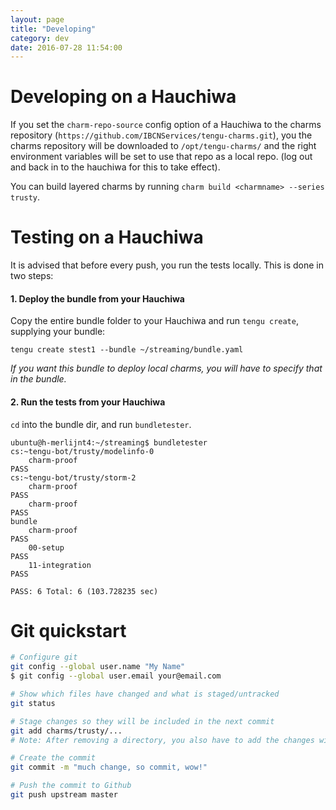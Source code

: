 ```yaml
---
layout: page
title: "Developing"
category: dev
date: 2016-07-28 11:54:00
---
```

# Developing on a Hauchiwa

If you set the `charm-repo-source` config option of a Hauchiwa to the charms repository (`https://github.com/IBCNServices/tengu-charms.git`), you the charms repository will be downloaded to `/opt/tengu-charms/` and the right environment variables will be set to use that repo as a local repo. (log out and back in to the hauchiwa for this to take effect).

You can build layered charms by running `charm build <charmname> --series trusty`.

# Testing on a Hauchiwa

It is advised that before every push, you run the tests locally. This is done in two steps:

#### 1. Deploy the bundle from your Hauchiwa

Copy the entire bundle folder to your Hauchiwa and run `tengu create`, supplying your bundle:

    tengu create stest1 --bundle ~/streaming/bundle.yaml

*If you want this bundle to deploy local charms, you will have to specify that in the bundle.*

#### 2. Run the tests from your Hauchiwa

`cd` into the bundle dir, and run `bundletester`.

    ubuntu@h-merlijnt4:~/streaming$ bundletester
    cs:~tengu-bot/trusty/modelinfo-0
        charm-proof                                                            PASS
    cs:~tengu-bot/trusty/storm-2
        charm-proof                                                            PASS
        charm-proof                                                            PASS
    bundle
        charm-proof                                                            PASS
        00-setup                                                               PASS
        11-integration                                                         PASS

    PASS: 6 Total: 6 (103.728235 sec)

# Git quickstart
```bash
# Configure git
git config --global user.name "My Name"
$ git config --global user.email your@email.com

# Show which files have changed and what is staged/untracked
git status

# Stage changes so they will be included in the next commit
git add charms/trusty/...
# Note: After removing a directory, you also have to add the changes with `git add dir/that/doesn't/exist/anymore`

# Create the commit
git commit -m "much change, so commit, wow!"

# Push the commit to Github
git push upstream master
```
